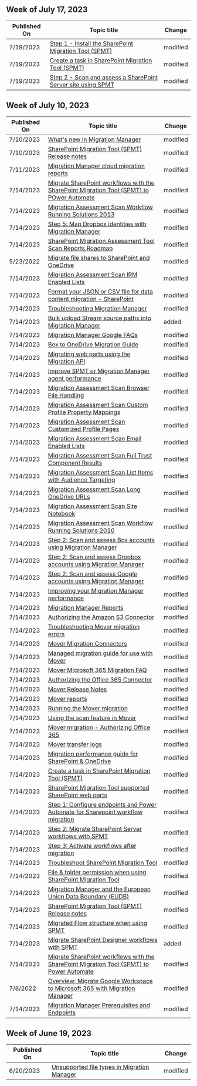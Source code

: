 <!-- This file is generated automatically each week. Changes made to this file will be overwritten.-->



## Week of July 17, 2023


| Published On |Topic title | Change |
|------|------------|--------|
| 7/19/2023 | [Step 1 - Install the SharePoint Migration Tool (SPMT)](/SharepointMigration/how-to-use-the-sharepoint-migration-tool) | modified |
| 7/19/2023 | [Create a task in SharePoint Migration Tool (SPMT)](/SharepointMigration/spmt-create-task) | modified |
| 7/19/2023 | [Step 2 - Scan and assess a SharePoint Server site using SPMT](/SharepointMigration/spmt-scan) | modified |


## Week of July 10, 2023


| Published On |Topic title | Change |
|------|------------|--------|
| 7/10/2023 | [What's new in Migration Manager](/SharepointMigration/mm-whats-new) | modified |
| 7/10/2023 | [SharePoint Migration Tool (SPMT) Release notes](/SharepointMigration/new-and-improved-features-in-the-sharepoint-migration-tool) | modified |
| 7/11/2023 | [Migration Manager cloud migration reports](/SharepointMigration/mm-cloud-reports) | modified |
| 7/14/2023 | [Migrate SharePoint workflows with the SharePoint Migration Tool (SPMT) to POwer Automate](/SharepointMigration/spmt-workflow-overview) | modified |
| 7/14/2023 | [Migration Assessment Scan Workflow Running Solutions 2013](/SharepointMigration/migration-assessment-scan-workflow-running-solutions-2013) | modified |
| 7/14/2023 | [Step 5: Map Dropbox identities with Migration Manager](/SharepointMigration/mm-dropbox-step5-map-identities) | modified |
| 7/14/2023 | [SharePoint Migration Assessment Tool Scan Reports Roadmap](/SharepointMigration/sharepoint-migration-assessment-toolscan-reports-roadmap) | modified |
| 5/23/2022 | [Migrate file shares to SharePoint and OneDrive](/SharepointMigration/fileshare-to-odsp-migration-guide) | modified |
| 7/14/2023 | [Migration Assessment Scan IRM Enabled Lists](/SharepointMigration/migration-assessment-scan-irm-enabled-lists) | modified |
| 7/14/2023 | [Format your JSON or CSV file for data content migration - SharePoint](/SharepointMigration/how-to-format-your-csv-file-for-data-content-migration) | modified |
| 7/14/2023 | [Troubleshooting Migration Manager](/SharepointMigration/mm-troubleshoot) | modified |
| 7/14/2023 | [Bulk upload Stream source paths into Migration Manager](/SharepointMigration/mm-stream-csv) | added |
| 7/14/2023 | [Migration Manager Google FAQs](/SharepointMigration/mm-faqs-google) | modified |
| 7/14/2023 | [Box to OneDrive Migration Guide](/SharepointMigration/box-to-onedrive-and-sharepoint-migration-guide) | modified |
| 7/14/2023 | [Migrating web parts using the Migration API](/SharepointMigration/migration-web-parts-migrationapi) | modified |
| 7/14/2023 | [Improve SPMT or Migration Manager agent performance](/SharepointMigration/spmt-performance-guidance) | modified |
| 7/14/2023 | [Migration Assessment Scan Browser File Handling](/SharepointMigration/migration-assessment-scan-browser-file-handling) | modified |
| 7/14/2023 | [Migration Assessment Scan Custom Profile Property Mappings](/SharepointMigration/migration-assessment-scan-custom-profile-property-mappings) | modified |
| 7/14/2023 | [Migration Assessment Scan Customized Profile Pages](/SharepointMigration/migration-assessment-scan-customized-profile-pages) | modified |
| 7/14/2023 | [Migration Assessment Scan Email Enabled Lists](/SharepointMigration/migration-assessment-scan-email-enabled-lists) | modified |
| 7/14/2023 | [Migration Assessment Scan Full Trust Component Results](/SharepointMigration/migration-assessment-scan-full-trust-component-results) | modified |
| 7/14/2023 | [Migration Assessment Scan List Items with Audience Targeting](/SharepointMigration/migration-assessment-scan-list-items-audience-targeting) | modified |
| 7/14/2023 | [Migration Assessment Scan Long OneDrive URLs](/SharepointMigration/migration-assessment-scan-long-onedrive-urls) | modified |
| 7/14/2023 | [Migration Assessment Scan Site Notebook](/SharepointMigration/migration-assessment-scan-site-notebook) | modified |
| 7/14/2023 | [Migration Assessment Scan Workflow Running Solutions 2010](/SharepointMigration/migration-assessment-scan-workflow-running-solutions-2010) | modified |
| 7/14/2023 | [Step 2: Scan and assess Box accounts using Migration Manager](/SharepointMigration/mm-box-step2-scan-assess) | modified |
| 7/14/2023 | [Step 2: Scan and assess Dropbox accounts using Migration Manager](/SharepointMigration/mm-dropbox-step2-scan-assess) | modified |
| 7/14/2023 | [Step 2: Scan and assess Google accounts using Migration Manager](/SharepointMigration/mm-google-step2-scan-assess) | modified |
| 7/14/2023 | [Improving your Migration Manager performance](/SharepointMigration/mm-performance) | modified |
| 7/14/2023 | [Migration Manager Reports](/SharepointMigration/mm-reports) | modified |
| 7/14/2023 | [Authorizing the Amazon S3 Connector](/SharepointMigration/mover-amazons3) | modified |
| 7/14/2023 | [Troubleshooting Mover migration errors](/SharepointMigration/mover-error-faq) | modified |
| 7/14/2023 | [Mover Migration Connectors](/SharepointMigration/mover-manage-connectors) | modified |
| 7/14/2023 | [Managed migration guide for use with Mover](/SharepointMigration/mover-managed-migration-guide) | modified |
| 7/14/2023 | [Mover Microsoft 365 Migration FAQ](/SharepointMigration/mover-microsoft-365-faq) | modified |
| 7/14/2023 | [Authorizing the Office 365 Connector](/SharepointMigration/mover-o365) | modified |
| 7/14/2023 | [Mover Release Notes](/SharepointMigration/mover-release-notes) | modified |
| 7/14/2023 | [Mover reports](/SharepointMigration/mover-reports) | modified |
| 7/14/2023 | [Running the Mover migration](/SharepointMigration/mover-running-migration) | modified |
| 7/14/2023 | [Using the scan feature in Mover](/SharepointMigration/mover-scan) | modified |
| 7/14/2023 | [Mover migration - Authorizing Office 365](/SharepointMigration/mover-setup-m365-destination) | modified |
| 7/14/2023 | [Mover transfer logs](/SharepointMigration/mover-transfer-logs) | modified |
| 7/14/2023 | [Migration performance guide for SharePoint & OneDrive](/SharepointMigration/sharepoint-online-and-onedrive-migration-speed) | modified |
| 7/14/2023 | [Create a task in SharePoint Migration Tool (SPMT)](/SharepointMigration/spmt-create-task) | modified |
| 7/14/2023 | [SharePoint Migration Tool supported SharePoint web parts](/SharepointMigration/spmt-supported-webparts) | modified |
| 7/14/2023 | [Step 1: Configure endpoints and Power Automate for Sharepoint workflow migration](/SharepointMigration/spmt-workflow-step1) | modified |
| 7/14/2023 | [Step 2: Migrate SharePoint Server workflows with SPMT](/SharepointMigration/spmt-workflow-step2) | modified |
| 7/14/2023 | [Step 3: Activate workflows after migration](/SharepointMigration/spmt-workflow-step3) | modified |
| 7/14/2023 | [Troubleshoot SharePoint Migration Tool](/SharepointMigration/troubleshooting-common-spmt-issues) | modified |
| 7/14/2023 | [File & folder permission when using SharePoint Migration Tool](/SharepointMigration/understanding-permissions-when-migrating) | modified |
| 7/14/2023 | [Migration Manager and the European Union Data Boundary (EUDB)](/SharepointMigration/mm-eudb) | modified |
| 7/14/2023 | [SharePoint Migration Tool (SPMT) Release notes](/SharepointMigration/new-and-improved-features-in-the-sharepoint-migration-tool) | modified |
| 7/14/2023 | [Migrated Flow structure when using SPMT](/SharepointMigration/spmt-workflow-migrated-flows) | modified |
| 7/14/2023 | [Migrate SharePoint Designer workflows with SPMT](/SharepointMigration/spmt-workflow-migration-spd) | added |
| 7/14/2023 | [Migrate SharePoint workflows with the SharePoint Migration Tool (SPMT) to Power Automate](/SharepointMigration/spmt-workflow-overview) | modified |
| 7/8/2022 | [Overview: Migrate Google Workspace to Microsoft 365 with Migration Manager](/SharepointMigration/mm-google-overview) | modified |
| 7/14/2023 | [Migration Manager Prerequisites and Endpoints](/SharepointMigration/mm-prerequisites) | modified |


## Week of June 19, 2023


| Published On |Topic title | Change |
|------|------------|--------|
| 6/20/2023 | [Unsupported file types in Migration Manager](/SharepointMigration/mm-unsupported-files) | modified |
